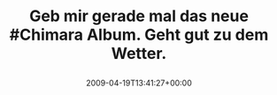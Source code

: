---
retweeted: false
source: <a href="http://twitter.com" rel="nofollow">Twitter Web Client</a>
entities:
  hashtags:
  - text: Chimara
    indices:
    - '28'
    - '36'
  symbols: []
  user_mentions: []
  urls: []
display_text_range:
- '0'
- '67'
favorite_count: '0'
id_str: '1557948518'
truncated: false
retweet_count: '0'
id: '1557948518'
created_at: Sun Apr 19 13:41:27 +0000 2009
favorited: false
full_text: 'Geb mir gerade mal das neue #Chimara Album. Geht gut zu dem Wetter.'
lang: de
tags:
- Chimara
- pesos/twitter
date: '2009-04-19T13:41:27+00:00'
src: https://twitter.com/bascht/status/1557948518
original_url: https://twitter.com/bascht/status/1557948518
type: twitter_tweet
text: 'Geb mir gerade mal das neue #Chimara Album. Geht gut zu dem Wetter.'
title: 'Geb mir gerade mal das neue #Chimara Album. Geht gut zu dem Wetter.

  '

---